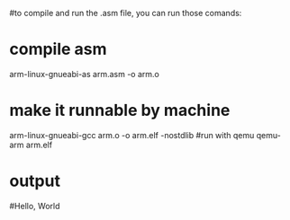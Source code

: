 #to compile and run the .asm file, you can run those comands:
# compile asm
arm-linux-gnueabi-as arm.asm -o arm.o
# make it runnable by machine
arm-linux-gnueabi-gcc arm.o -o arm.elf -nostdlib
#run with qemu
qemu-arm arm.elf
# output
#Hello, World

